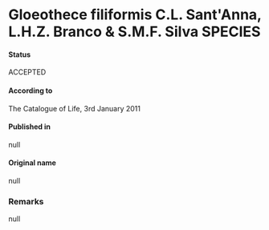 # Gloeothece filiformis C.L. Sant'Anna, L.H.Z. Branco & S.M.F. Silva SPECIES

#### Status
ACCEPTED

#### According to
The Catalogue of Life, 3rd January 2011

#### Published in
null

#### Original name
null

### Remarks
null